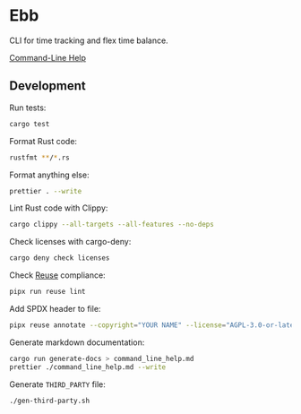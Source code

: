 <!--
SPDX-FileCopyrightText: 2025 Mathias Polligkeit

SPDX-License-Identifier: AGPL-3.0-or-later
-->

# Ebb

CLI for time tracking and flex time balance.

[Command-Line Help](https://github.com/woylie/ebb/blob/main/command_line_help.md)

## Development

Run tests:

```bash
cargo test
```

Format Rust code:

```bash
rustfmt **/*.rs
```

Format anything else:

```bash
prettier . --write
```

Lint Rust code with Clippy:

```bash
cargo clippy --all-targets --all-features --no-deps
```

Check licenses with cargo-deny:

```bash
cargo deny check licenses
```

Check [Reuse](https://reuse.software) compliance:

```bash
pipx run reuse lint
```

Add SPDX header to file:

```bash
pipx reuse annotate --copyright="YOUR NAME" --license="AGPL-3.0-or-later" <filename>
```

Generate markdown documentation:

```bash
cargo run generate-docs > command_line_help.md
prettier ./command_line_help.md --write
```

Generate `THIRD_PARTY` file:

```bash
./gen-third-party.sh
```
